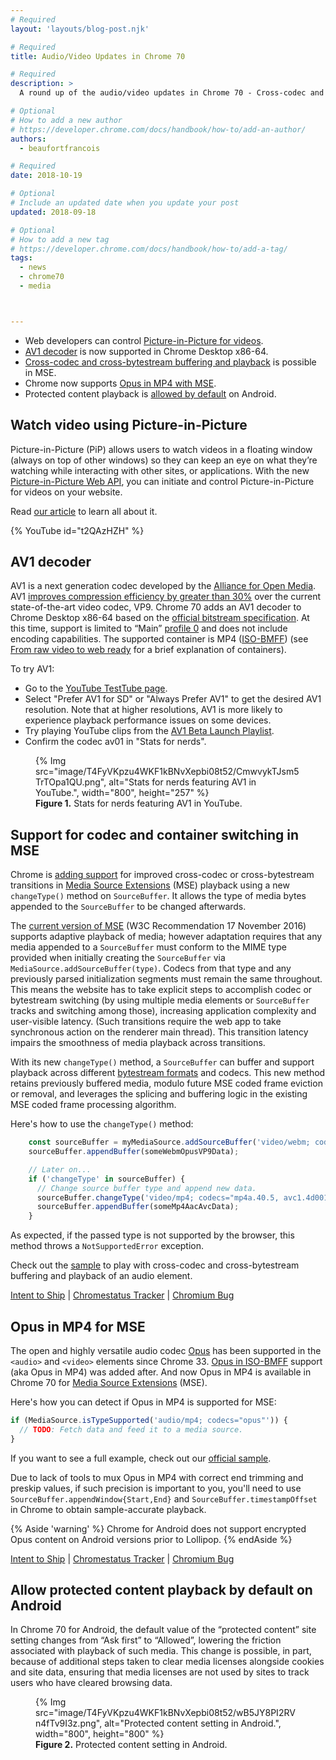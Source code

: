 ```yaml
---
# Required
layout: 'layouts/blog-post.njk'

# Required
title: Audio/Video Updates in Chrome 70

# Required
description: >
  A round up of the audio/video updates in Chrome 70 - Cross-codec and cross-bytestream buffering and playback, Opus in MP4 with MSE, and protected content playback allowed by default on Android.

# Optional
# How to add a new author
# https://developer.chrome.com/docs/handbook/how-to/add-an-author/
authors:
  - beaufortfrancois

# Required
date: 2018-10-19

# Optional
# Include an updated date when you update your post
updated: 2018-09-18

# Optional
# How to add a new tag
# https://developer.chrome.com/docs/handbook/how-to/add-a-tag/
tags:
  - news
  - chrome70
  - media



---
```


- Web developers can control [Picture-in-Picture for videos](#pip).
- [AV1 decoder](#av1-decoder) is now supported in Chrome Desktop x86-64.
- [Cross-codec and cross-bytestream buffering and
  playback](#sourcebuffer-changetype) is possible in MSE.
- Chrome now supports [Opus in MP4 with MSE](#opus-in-mp4-for-mse).
- Protected content playback is [allowed by
  default](#protected-content-allowed-by-default) on Android.

## Watch video using Picture-in-Picture

Picture-in-Picture (PiP) allows users to watch videos in a floating window
(always on top of other windows) so they can keep an eye on what they’re
watching while interacting with other sites, or applications. With the new
[Picture-in-Picture Web API], you can initiate and control Picture-in-Picture
for videos on your website.

Read [our article] to learn all about it.

{% YouTube id="t2QAzHZH" %}

## AV1 decoder

AV1 is a next generation codec developed by the [Alliance for Open Media]. AV1
[improves compression efficiency by greater than 30%] over the current
state-of-the-art video codec, VP9. Chrome 70 adds an AV1 decoder to Chrome
Desktop x86-64 based on the [official bitstream specification]. At this time,
support is limited to “Main” [profile 0] and does not include encoding
capabilities. The supported container is MP4 ([ISO-BMFF]) (see [From raw video
to web ready] for a brief explanation of containers).

To try AV1:

- Go to the [YouTube TestTube page].
- Select "Prefer AV1 for SD" or "Always Prefer AV1" to get the desired
  AV1 resolution. Note that at higher resolutions, AV1 is more likely to
  experience playback performance issues on some devices.
- Try playing YouTube clips from the [AV1 Beta Launch Playlist].
- Confirm the codec av01 in "Stats for nerds".

<figure>
  {% Img src="image/T4FyVKpzu4WKF1kBNvXepbi08t52/CmwvykTJsm5TrTOpa1QU.png", alt="Stats for nerds featuring AV1 in YouTube.", width="800", height="257" %}
  <figcaption>
    <b>Figure 1.</b>
    Stats for nerds featuring AV1 in YouTube.
  </figcaption>
</figure>

## Support for codec and container switching in MSE

Chrome is [adding support] for improved cross-codec or cross-bytestream
transitions in [Media Source Extensions] (MSE) playback using a new
`changeType()` method on `SourceBuffer`. It allows the type of media
bytes appended to the `SourceBuffer` to be changed afterwards.

The [current version of MSE] (W3C Recommendation 17 November 2016) supports
adaptive playback of media; however adaptation requires that any media appended
to a `SourceBuffer` must conform to the MIME type provided when initially
creating the `SourceBuffer` via `MediaSource.addSourceBuffer(type)`. Codecs
from that type and any previously parsed initialization segments must remain
the same throughout. This means the website has to take explicit steps to
accomplish codec or bytestream switching (by using multiple media elements or
`SourceBuffer` tracks and switching among those), increasing application
complexity and user-visible latency. (Such transitions require the web app to
take synchronous action on the renderer main thread). This transition latency
impairs the smoothness of media playback across transitions.

With its new `changeType()` method, a `SourceBuffer` can buffer and support
playback across different [bytestream formats] and codecs. This new method
retains previously buffered media, modulo future MSE coded frame eviction or
removal, and leverages the splicing and buffering logic in the existing MSE
coded frame processing algorithm.

Here's how to use the `changeType()` method:

```js
    const sourceBuffer = myMediaSource.addSourceBuffer('video/webm; codecs="opus, vp09.00.10.08"');
    sourceBuffer.appendBuffer(someWebmOpusVP9Data);

    // Later on...
    if ('changeType' in sourceBuffer) {
      // Change source buffer type and append new data.
      sourceBuffer.changeType('video/mp4; codecs="mp4a.40.5, avc1.4d001e"');
      sourceBuffer.appendBuffer(someMp4AacAvcData);
    }
```

As expected, if the passed type is not supported by the browser, this method
throws a `NotSupportedError` exception.

Check out the [sample] to play with cross-codec and
cross-bytestream buffering and playback of an audio element.

[Intent to Ship](https://groups.google.com/a/chromium.org/forum/#!topic/blink-dev/K_OFPxA_whE) &#124;
[Chromestatus Tracker](https://www.chromestatus.com/feature/5719220952236032) &#124;
[Chromium Bug](https://bugs.chromium.org/p/chromium/issues/detail?id=605134)

## Opus in MP4 for MSE

The open and highly versatile audio codec [Opus] has been supported in the
`<audio>` and `<video>` elements since Chrome 33. [Opus in ISO-BMFF] support
(aka Opus in MP4) was added after. And now Opus in MP4 is available in Chrome
70 for [Media Source Extensions] (MSE).

Here's how you can detect if Opus in MP4 is supported for MSE:

```js
if (MediaSource.isTypeSupported('audio/mp4; codecs="opus"')) {
  // TODO: Fetch data and feed it to a media source.
}
```

If you want to see a full example, check out our [official sample].

Due to lack of tools to mux Opus in MP4 with correct end trimming and preskip
values, if such precision is important to you, you'll need to use
`SourceBuffer.appendWindow{Start,End}` and `SourceBuffer.timestampOffset` in
Chrome to obtain sample-accurate playback.

{% Aside 'warning' %}
Chrome for Android does not support encrypted Opus content on Android
versions prior to Lollipop.
{% endAside %}

[Intent to Ship](https://groups.google.com/a/chromium.org/d/msg/blink-dev/Ce2j1tA_xdU/T9C6sxpTDQAJ) &#124;
[Chromestatus Tracker](https://www.chromestatus.com/features/5100845653819392) &#124;
[Chromium Bug](https://bugs.chromium.org/p/chromium/issues/detail?id=649438)

## Allow protected content playback by default on Android

In Chrome 70 for Android, the default value of the “protected content” site
setting changes from “Ask first” to “Allowed”, lowering the friction associated
with playback of such media. This change is possible, in part, because of
additional steps taken to clear media licenses alongside cookies and site data,
ensuring that media licenses are not used by sites to track users who have
cleared browsing data.


<figure class="float-right">
  {% Img src="image/T4FyVKpzu4WKF1kBNvXepbi08t52/wB5JY8PI2RVn4fTv9I3z.png", alt="Protected content setting in Android.", width="800", height="800" %}
  <figcaption>
    <b>Figure 2.</b>
    Protected content setting in Android.
  </figcaption>
</figure>



<div class="clearfix"></div>



[picture-in-picture web api]: https://wicg.github.io/picture-in-picture/
[our article]: https://developers.google.com/web/updates/2018/10/watch-video-using-picture-in-picture
[alliance for open media]: http://aomedia.org/
[improves compression efficiency by greater than 30%]: https://code.fb.com/video-engineering/av1-beats-x264-and-libvpx-vp9-in-practical-use-case/
[official bitstream specification]: https://aomedia.org/av1-bitstream-and-decoding-process-specification/
[profile 0]: https://aomediacodec.github.io/av1-spec/#profiles
[iso-bmff]: https://aomediacodec.github.io/av1-isobmff
[from raw video to web ready]: https://developers.google.com/web/fundamentals/media/manipulating/files#how_are_media_files_put_together
[youtube testtube page]: https://www.youtube.com/testtube
[av1 beta launch playlist]: https://www.youtube.com/playlist?list=PLyqf6gJt7KuHBmeVzZteZUlNUQAVLwrZS
[adding support]: https://github.com/wicg/media-source/blob/codec-switching/codec-switching-explainer.md
[media source extensions]: https://developers.google.com/web/fundamentals/media/mse/basics
[current version of mse]: https://www.w3.org/TR/2016/REC-media-source-20161117/
[bytestream formats]: https://www.w3.org/TR/mse-byte-stream-format-registry/
[sample]: https://googlechrome.github.io/samples/media/sourcebuffer-changetype.html
[opus]: https://opus-codec.org/
[opus in iso-bmff]: https://people.xiph.org/~shobson/opus-codec.org/docs/opus_in_isobmff.html
[official sample]: https://googlechrome.github.io/samples/media/opus-in-mp4-for-mse.html
